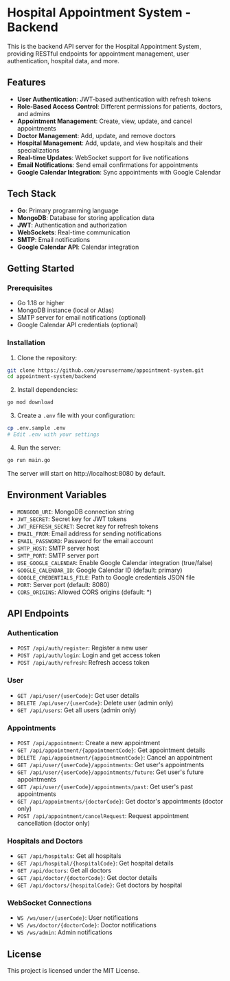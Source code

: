 # Hospital Appointment System - Backend

This is the backend API server for the Hospital Appointment System, providing RESTful endpoints for appointment management, user authentication, hospital data, and more.

## Features

- **User Authentication**: JWT-based authentication with refresh tokens
- **Role-Based Access Control**: Different permissions for patients, doctors, and admins
- **Appointment Management**: Create, view, update, and cancel appointments
- **Doctor Management**: Add, update, and remove doctors
- **Hospital Management**: Add, update, and view hospitals and their specializations
- **Real-time Updates**: WebSocket support for live notifications
- **Email Notifications**: Send email confirmations for appointments
- **Google Calendar Integration**: Sync appointments with Google Calendar

## Tech Stack

- **Go**: Primary programming language
- **MongoDB**: Database for storing application data
- **JWT**: Authentication and authorization
- **WebSockets**: Real-time communication
- **SMTP**: Email notifications
- **Google Calendar API**: Calendar integration

## Getting Started

### Prerequisites

- Go 1.18 or higher
- MongoDB instance (local or Atlas)
- SMTP server for email notifications (optional)
- Google Calendar API credentials (optional)

### Installation

1. Clone the repository:

```bash
git clone https://github.com/yourusername/appointment-system.git
cd appointment-system/backend
```

2. Install dependencies:

```bash
go mod download
```

3. Create a `.env` file with your configuration:

```bash
cp .env.sample .env
# Edit .env with your settings
```

4. Run the server:

```bash
go run main.go
```

The server will start on http://localhost:8080 by default.

## Environment Variables

- `MONGODB_URI`: MongoDB connection string
- `JWT_SECRET`: Secret key for JWT tokens
- `JWT_REFRESH_SECRET`: Secret key for refresh tokens
- `EMAIL_FROM`: Email address for sending notifications
- `EMAIL_PASSWORD`: Password for the email account
- `SMTP_HOST`: SMTP server host
- `SMTP_PORT`: SMTP server port
- `USE_GOOGLE_CALENDAR`: Enable Google Calendar integration (true/false)
- `GOOGLE_CALENDAR_ID`: Google Calendar ID (default: primary)
- `GOOGLE_CREDENTIALS_FILE`: Path to Google credentials JSON file
- `PORT`: Server port (default: 8080)
- `CORS_ORIGINS`: Allowed CORS origins (default: *)

## API Endpoints

### Authentication

- `POST /api/auth/register`: Register a new user
- `POST /api/auth/login`: Login and get access token
- `POST /api/auth/refresh`: Refresh access token

### User

- `GET /api/user/{userCode}`: Get user details
- `DELETE /api/user/{userCode}`: Delete user (admin only)
- `GET /api/users`: Get all users (admin only)

### Appointments

- `POST /api/appointment`: Create a new appointment
- `GET /api/appointment/{appointmentCode}`: Get appointment details
- `DELETE /api/appointment/{appointmentCode}`: Cancel an appointment
- `GET /api/user/{userCode}/appointments`: Get user's appointments
- `GET /api/user/{userCode}/appointments/future`: Get user's future appointments
- `GET /api/user/{userCode}/appointments/past`: Get user's past appointments
- `GET /api/appointments/{doctorCode}`: Get doctor's appointments (doctor only)
- `POST /api/appointment/cancelRequest`: Request appointment cancellation (doctor only)

### Hospitals and Doctors

- `GET /api/hospitals`: Get all hospitals
- `GET /api/hospital/{hospitalCode}`: Get hospital details
- `GET /api/doctors`: Get all doctors
- `GET /api/doctor/{doctorCode}`: Get doctor details
- `GET /api/doctors/{hospitalCode}`: Get doctors by hospital

### WebSocket Connections

- `WS /ws/user/{userCode}`: User notifications
- `WS /ws/doctor/{doctorCode}`: Doctor notifications
- `WS /ws/admin`: Admin notifications

## License

This project is licensed under the MIT License. 